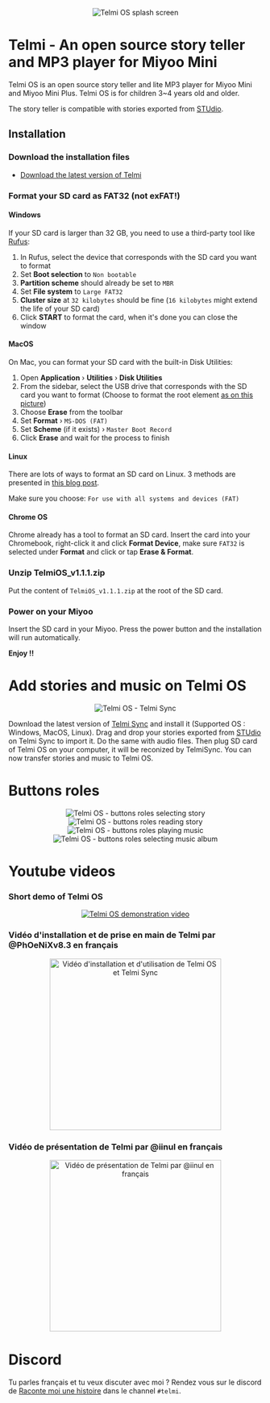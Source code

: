 <p align="center"><img src="https://dantsu.com/files/Telmi_1280.png" alt="Telmi OS splash screen" /></p>

# Telmi - An open source story teller and MP3 player for Miyoo Mini

Telmi OS is an open source story teller and lite MP3 player for Miyoo Mini and Miyoo Mini Plus.
Telmi OS is for children 3~4 years old and older.

The story teller is compatible with stories exported from [STUdio](https://github.com/DantSu/studio).

## Installation

### Download the installation files

- [Download the latest version of Telmi](https://github.com/DantSu/Telmi-story-teller/releases/download/1.1.1/TelmiOS_v1.1.1.zip)

### Format your SD card as FAT32 (not exFAT!)

#### Windows
If your SD card is larger than 32 GB, you need to use a third-party tool like [Rufus](https://rufus.ie/):

1. In Rufus, select the device that corresponds with the SD card you want to format
2. Set **Boot selection** to `Non bootable`
3. **Partition scheme** should already be set to `MBR`
4. Set **File system** to `Large FAT32`
5. **Cluster size** at `32 kilobytes` should be fine (`16 kilobytes` might extend the life of your SD card)
6. Click **START** to format the card, when it's done you can close the window

#### MacOS

On Mac, you can format your SD card with the built-in Disk Utilities:

1. Open **Application** › **Utilities** › **Disk Utilities**
2. From the sidebar, select the USB drive that corresponds with the SD card you want to format (Choose to format the root element [as on this picture](https://onionui.github.io/assets/files/format-usb-to-fat32-on-mac-6244645c5513220bacdeec4aaa541bc8.webp))
3. Choose **Erase** from the toolbar
4. Set **Format** › `MS-DOS (FAT)`
5. Set **Scheme** (if it exists) › `Master Boot Record`
6. Click **Erase** and wait for the process to finish

#### Linux

There are lots of ways to format an SD card on Linux. 3 methods are presented in [this blog post](https://www.golinuxcloud.com/steps-to-format-sd-card-in-linux/).

Make sure you choose: `For use with all systems and devices (FAT)`

#### Chrome OS

Chrome already has a tool to format an SD card. Insert the card into your Chromebook, right-click it and click **Format Device**, make sure `FAT32` is selected under **Format** and click or tap **Erase & Format**. 

### Unzip TelmiOS_v1.1.1.zip

Put the content of `TelmiOS_v1.1.1.zip` at the root of the SD card.

### Power on your Miyoo

Insert the SD card in your Miyoo. Press the power button and the installation will run automatically.

**Enjoy !!**

# Add stories and music on Telmi OS

<p align="center"><img src="https://dantsu.com/files/Telmi_MiyooPC.jpg" alt="Telmi OS - Telmi Sync" /></p>

Download the latest version of [Telmi Sync](https://github.com/DantSu/Telmi-Sync/releases/) and install it (Supported OS : Windows, MacOS, Linux).
Drag and drop your stories exported from [STUdio](https://github.com/DantSu/studio) on Telmi Sync to import it. Do the same with audio files. 
Then plug SD card of Telmi OS on your computer, it will be reconized by TelmiSync. You can now transfer stories and music to Telmi OS.

# Buttons roles

<p align="center"><img src="https://dantsu.com/files/Telmi_selectingStory.png" alt="Telmi OS - buttons roles selecting story" /><img src="https://dantsu.com/files/Telmi_readingStory.png" alt="Telmi OS - buttons roles reading story" /><img src="https://dantsu.com/files/Telmi_playingMusic.png" alt="Telmi OS - buttons roles playing music" /><img src="https://dantsu.com/files/Telmi_selectingAlbum.png" alt="Telmi OS - buttons roles selecting music album" /></p>

# Youtube videos

### Short demo of Telmi OS

<p align="center"><a href="https://www.youtube.com/watch?v=UBqSSkXr42o" taget="_blank"><img src="https://dantsu.com/files/Telmi_youtube.png" alt="Telmi OS demonstration video" /></a></p>

### Vidéo d'installation et de prise en main de Telmi par @PhOeNiXv8.3 en français

<p align="center"><a href="https://www.youtube.com/watch?v=r7VK73ASUGo" taget="_blank"><img src="https://dantsu.com/files/Telmi_YoutubePhoenix.png" alt="Vidéo d'installation et d'utilisation de Telmi OS et Telmi Sync" width="340" /></a></p>

### Vidéo de présentation de Telmi par @iinul en français

<p align="center"><a href="https://www.youtube.com/watch?v=d3BphI4oSE0" taget="_blank"><img src="https://dantsu.com/files/Telmi_YoutubeIinul.png" alt="Vidéo de présentation de Telmi par @iinul en français" width="340" /></a></p>

# Discord

Tu parles français et tu veux discuter avec moi ? Rendez vous sur le discord de [Raconte moi une histoire](https://monurl.ca/lunii.creations) dans le channel `#telmi`.